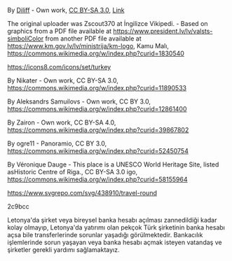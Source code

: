 By <a href="//commons.wikimedia.org/wiki/User:Diliff" title="User:Diliff">Diliff</a> - <span class="int-own-work" lang="en">Own work</span>, <a href="https://creativecommons.org/licenses/by-sa/3.0" title="Creative Commons Attribution-Share Alike 3.0">CC BY-SA 3.0</a>, <a href="https://commons.wikimedia.org/w/index.php?curid=36211208">Link</a>


The original uploader was Zscout370 at İngilizce Vikipedi. - Based on graphics from a PDF file available at https://www.president.lv/lv/valsts-simboliColor from another PDF file available at https://www.km.gov.lv/lv/ministrija/km-logo, Kamu Malı, https://commons.wikimedia.org/w/index.php?curid=1830540


https://icons8.com/icons/set/turkey

By Nikater - Own work, CC BY-SA 3.0, https://commons.wikimedia.org/w/index.php?curid=11890533

By Aleksandrs Samuilovs - Own work, CC BY 3.0, https://commons.wikimedia.org/w/index.php?curid=12861400

By Zairon - Own work, CC BY-SA 4.0, https://commons.wikimedia.org/w/index.php?curid=39867802

By ogre11 - Panoramio, CC BY 3.0, https://commons.wikimedia.org/w/index.php?curid=52450754

By Véronique Dauge - This place is a UNESCO World Heritage Site, listed asHistoric Centre of Riga., CC BY-SA 3.0 igo, https://commons.wikimedia.org/w/index.php?curid=58155964

https://www.svgrepo.com/svg/438910/travel-round

2c9bcc


Letonya'da şirket veya bireysel banka hesabı açılması zannedildiği kadar kolay
            olmayıp, Letonya'da yatırımı olan pekçok Türk şirketinin banka hesabı açsa bile transferlerinde sorunlar 
            yaşadığı görülmektedir. Bankacılık işlemlerinde sorun yaşayan veya banka hesabı açmak isteyen vatandaş 
            ve şirketler gerekli yardımı sağlamaktayız.
